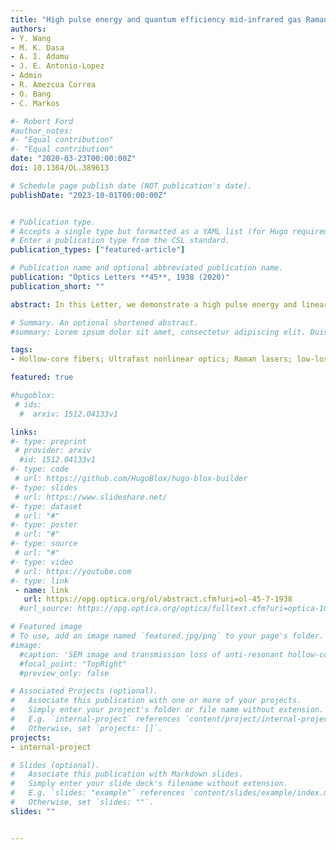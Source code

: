 ```yaml
---
title: "High pulse energy and quantum efficiency mid-infrared gas Raman fiber laser targeting CO2 absorption at 4.2 µm"
authors:
- Y. Wang
- M. K. Dasa
- A. I. Adamu
- J. E. Antonio-Lopez
- Admin
- R. Amezcua Correa
- O. Bang
- C. Markos

#- Robert Ford
#author_notes:
#- "Equal contribution"
#- "Equal contribution"
date: "2020-03-23T00:00:00Z"
doi: 10.1364/OL.389613

# Schedule page publish date (NOT publication's date).
publishDate: "2023-10-01T00:00:00Z"


# Publication type.
# Accepts a single type but formatted as a YAML list (for Hugo requirements).
# Enter a publication type from the CSL standard.
publication_types: ["featured-article"]

# Publication name and optional abbreviated publication name.
publication: "Optics Letters **45**, 1938 (2020)"
publication_short: ""

abstract: In this Letter, we demonstrate a high pulse energy and linearly polarized mid-infrared Raman fiber laser targeting the strongest absorption line of CO2 at 4.2 µm. This laser was generated from a hydrogen (H2)-filled antiresonant hollow-core fiber, pumped by a custom-made 1532.8 nm Er-doped fiber laser delivering 6.9 ns pulses and 11.6 kW peak power. A quantum efficiency as high as 74% was achieved, to yield 17.6 µJ pulse energy at 4.22 µm. Less than 20 bar H2 pressure was required to maximize the pulse energy since the transient Raman regime was efficiently suppressed by the long pump pulses.

# Summary. An optional shortened abstract.
#summary: Lorem ipsum dolor sit amet, consectetur adipiscing elit. Duis posuere tellus ac convallis placerat. Proin tincidunt magna sed ex sollicitudin condimentum.

tags:
- Hollow-core fibers; Ultrafast nonlinear optics; Raman lasers; low-loss fibers

featured: true

#hugoblox:
 # ids:
  #  arxiv: 1512.04133v1

links:
#- type: preprint
 # provider: arxiv
  #id: 1512.04133v1
#- type: code
 # url: https://github.com/HugoBlox/hugo-blox-builder
#- type: slides
 # url: https://www.slideshare.net/
#- type: dataset
 # url: "#"
#- type: poster
 # url: "#"
#- type: source
 # url: "#"
#- type: video
 # url: https://youtube.com
#- type: link
 - name: link
   url: https://opg.optica.org/ol/abstract.cfm?uri=ol-45-7-1938
  #url_source: https://opg.optica.org/optica/fulltext.cfm?uri=optica-10-10-1253

# Featured image
# To use, add an image named `featured.jpg/png` to your page's folder. 
#image:
  #caption: 'SEM image and transmission loss of anti-resonant hollow-core fiber'
  #focal_point: "TopRight"
  #preview_only: false

# Associated Projects (optional).
#   Associate this publication with one or more of your projects.
#   Simply enter your project's folder or file name without extension.
#   E.g. `internal-project` references `content/project/internal-project/index.md`.
#   Otherwise, set `projects: []`.
projects:
- internal-project

# Slides (optional).
#   Associate this publication with Markdown slides.
#   Simply enter your slide deck's filename without extension.
#   E.g. `slides: "example"` references `content/slides/example/index.md`.
#   Otherwise, set `slides: ""`.
slides: ""


---
```

